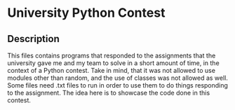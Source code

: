 # University Python Contest

## Description

This files contains programs that responded to the assignments that the university gave me and my team to solve in a short amount of time, in the context of a Python contest.
Take in mind, that it was not allowed to use modules other than random, and the use of classes was not allowed as well. 
Some files need .txt files to run in order to use them to do things responding to the assignment. The idea here is to showcase the code done in this contest. 
